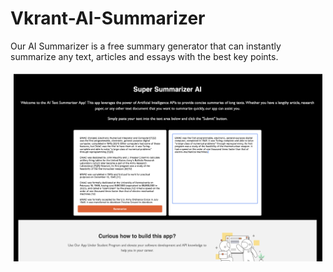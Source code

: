 # Vkrant-AI-Summarizer
Our AI Summarizer is a free summary generator that can instantly summarize any text, articles and essays with the best key points.


<div style="flex: 1; padding: 5px;">
        <img src="https://github.com/skmirajulislam/Vkrant-AI-Summarizer/blob/master/img/Example.png" alt="Image 4" style="width: 500px; height: 300px;">
</div>
